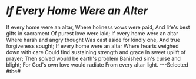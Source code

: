 # *If Every Home Were an Alter*
If every home were an altar, 
Where holiness vows were paid,
And life's best gifts in sacrament
Of purest love were laid;
If every home were an altar
Where harsh and angry thought
Was cast aside for kindly one,
And true forgiveness sought;
If every home were an altar
Where hearts weighed down with care
Could find sustaining strength and grace
In sweet uplift of prayer;
Then solved would be earth's problem
Banished sin's curse and blight;
For God's own love would radiate
From every altar light.
---Selected
#tbe#